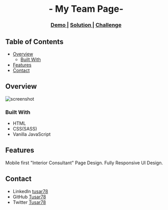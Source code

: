 <h1 align="center">- My Team Page-</h1>

<div align="center">
  <h3>
    <a href="https://tus-interior-consultant.netlify.app/">
      Demo
    </a>
    <span> | </span>
    <a href="https://github.com/Tusar78/interior-consultant">
      Solution
    </a>
    <span> | </span>
    <a href="https://devchallenges.io/challenges/Jymh2b2FyebRTUljkNcb">
      Challenge
    </a>
  </h3>
</div>

<!-- TABLE OF CONTENTS -->

## Table of Contents

- [Overview](#overview)
  - [Built With](#built-with)
- [Features](#features)
- [Contact](#contact)

<!-- OVERVIEW -->

## Overview

![screenshot](https://lh3.googleusercontent.com/RpBC5wVOFRsEK-WAf-vGXwTuL020QmsE9hHEPIhFCuqVbN-sdJa-NbKHXlhOj2PmOkMLMdL6s6EG8pSyI7QmrobtB29nrojn2ijQ31EpaiggMhlbQfj7G7PW6-nncbIEGEb1od16gP2L0kxmqSiTXs9-BHrCL8o9wN2jvpyvNKc-9SCFabKBfcb1a7arBj_-O3KxLt116JRFFpJVRQSYktcZgv2s1LdiLs6jMFAzzL_pUYtZzgB-wzj0xv0aBdpdu0aMHPFjQU9jxY1Irq_U6LF_UuP8BTX0_uBR-PL4sKnePv0CTl8htptar0XbRi1hKpx8wjYPLJ78i3BVbjx7vWqjHMNgeN21m3nU_ZeyQ17-yVk_tlCcknCCOmmxkIhzw2iwdOPEG7gVBYqCebUzLW6QicHi1hejBOcbC2iZiYk152cinSKg0wiCljhD_CSELt2_tj8LyQ7wkKQsFNydpQegHKWXF0SW5oGw7yIZopl8XHZ0fd7FrWxPhuSutQhGy4AfsTRyRTy-oqsIrXsb3YR3yN9yPe7fDCELgKcdQkxHZRXX7F79l-ZPgdJB00efVDxEewskXbUiAodTa6t2YM0RsuW42SPBZk-_BFUFJy7mqZGBs-iHYdjzJyfBoBnipMOQ6aRQTwwzFc78rZi4hY8A-6ByXwItgo4oskuntN_73EgVYFIcJpfZPBDhYulr1WxyvKPhRFI=w266-h578-no?authuser=0)

### Built With

<!-- This section should list any major frameworks that you built your project using. Here are a few examples.-->

- HTML
- CSS(SASS)
- Vanilla JavaScript

## Features

Mobile first "Interior Consultant" Page Design. Fully Responsive UI  Design.

## Contact

- LinkedIn [tusar78](https://www.linkedin.com/in/tusar78/)
- GitHub [Tusar78](https://github.com/Tusar78/)
- Twitter [Tusar78](https://twitter.com/Tusar78)

